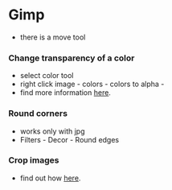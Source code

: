 Gimp
====
- there is a move tool

### Change transparency of a color
- select color tool
- right click image - colors - colors to alpha -
- find more information [here](http://graphicdesign.stackexchange.com/questions/36520/how-to-make-a-color-transparent-in-gimp).

### Round corners
- works only with jpg
- Filters - Decor - Round edges

### Crop images
- find out how [here](https://docs.gimp.org/en/gimp-tutorial-quickie-crop.html).

